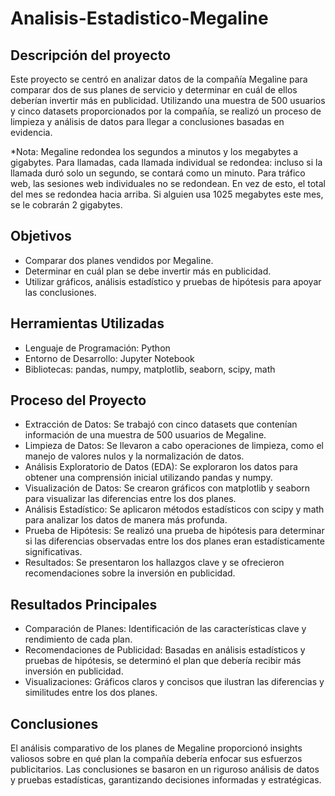 # Analisis-Estadistico-Megaline

## Descripción del proyecto
Este proyecto se centró en analizar datos de la compañía Megaline para comparar dos de sus planes de servicio y determinar en cuál de ellos deberían invertir más en publicidad. Utilizando una muestra de 500 usuarios y cinco datasets proporcionados por la compañía, se realizó un proceso de limpieza y análisis de datos para llegar a conclusiones basadas en evidencia.

*Nota: Megaline redondea los segundos a minutos y los megabytes a gigabytes. Para llamadas, cada llamada individual se redondea: incluso si la llamada duró solo un segundo, se contará como un minuto. Para tráfico web, las sesiones web individuales no se redondean. En vez de esto, el total del mes se redondea hacia arriba. Si alguien usa 1025 megabytes este mes, se le cobrarán 2 gigabytes.

## Objetivos
- Comparar dos planes vendidos por Megaline.
- Determinar en cuál plan se debe invertir más en publicidad.
- Utilizar gráficos, análisis estadístico y pruebas de hipótesis para apoyar las conclusiones.
  
## Herramientas Utilizadas
- Lenguaje de Programación: Python
- Entorno de Desarrollo: Jupyter Notebook
- Bibliotecas: pandas, numpy, matplotlib, seaborn, scipy, math
  
## Proceso del Proyecto
- Extracción de Datos: Se trabajó con cinco datasets que contenían información de una muestra de 500 usuarios de Megaline.
- Limpieza de Datos: Se llevaron a cabo operaciones de limpieza, como el manejo de valores nulos y la normalización de datos.
- Análisis Exploratorio de Datos (EDA): Se exploraron los datos para obtener una comprensión inicial utilizando pandas y numpy.
- Visualización de Datos: Se crearon gráficos con matplotlib y seaborn para visualizar las diferencias entre los dos planes.
- Análisis Estadístico: Se aplicaron métodos estadísticos con scipy y math para analizar los datos de manera más profunda.
- Prueba de Hipótesis: Se realizó una prueba de hipótesis para determinar si las diferencias observadas entre los dos planes eran estadísticamente significativas.
- Resultados: Se presentaron los hallazgos clave y se ofrecieron recomendaciones sobre la inversión en publicidad.
  
## Resultados Principales
- Comparación de Planes: Identificación de las características clave y rendimiento de cada plan.
- Recomendaciones de Publicidad: Basadas en análisis estadísticos y pruebas de hipótesis, se determinó el plan que debería recibir más inversión en publicidad.
- Visualizaciones: Gráficos claros y concisos que ilustran las diferencias y similitudes entre los dos planes.
  
## Conclusiones
El análisis comparativo de los planes de Megaline proporcionó insights valiosos sobre en qué plan la compañía debería enfocar sus esfuerzos publicitarios. Las conclusiones se basaron en un riguroso análisis de datos y pruebas estadísticas, garantizando decisiones informadas y estratégicas.
